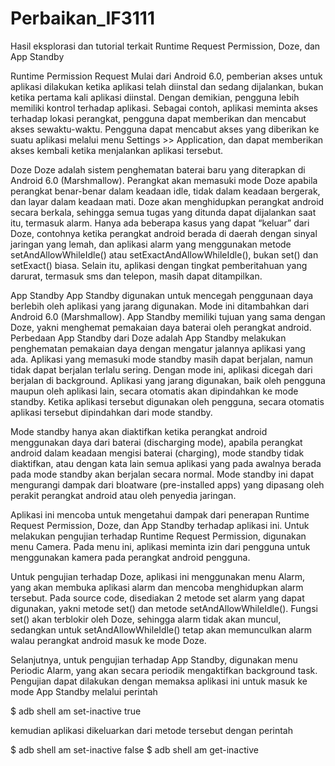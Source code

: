 # Perbaikan_IF3111
Hasil eksplorasi dan tutorial terkait Runtime Request Permission, Doze, dan App Standby

Runtime Permission Request
Mulai dari Android 6.0, pemberian akses untuk aplikasi dilakukan ketika aplikasi telah diinstal dan sedang dijalankan, bukan ketika pertama kali aplikasi diinstal. Dengan demikian, pengguna lebih memiliki kontrol terhadap aplikasi. Sebagai contoh, aplikasi meminta akses terhadap lokasi perangkat, pengguna dapat memberikan dan mencabut akses sewaktu-waktu. Pengguna dapat mencabut akses yang diberikan ke suatu aplikasi melalui menu Settings >> Application, dan dapat memberikan akses kembali ketika menjalankan aplikasi tersebut.

Doze
Doze adalah sistem penghematan baterai baru yang diterapkan di Android 6.0 (Marshmallow). Perangkat akan memasuki mode Doze apabila perangkat benar-benar dalam keadaan idle, tidak dalam keadaan bergerak, dan layar dalam keadaan mati. Doze akan menghidupkan perangkat android secara berkala, sehingga semua tugas yang ditunda dapat dijalankan saat itu, termasuk alarm. 
Hanya ada beberapa kasus yang dapat “keluar” dari Doze, contohnya ketika perangkat android berada di daerah dengan sinyal jaringan yang lemah, dan aplikasi alarm yang menggunakan metode setAndAllowWhileIdle() atau setExactAndAllowWhileIdle(), bukan set() dan setExact() biasa. Selain itu, aplikasi dengan tingkat pemberitahuan yang darurat, termasuk sms dan telepon, masih dapat ditampilkan.

App Standby
App Standby digunakan untuk mencegah penggunaan daya berlebih oleh aplikasi yang jarang digunakan. Mode ini ditambahkan dari Android 6.0 (Marshmallow). App Standby memiliki tujuan yang sama dengan Doze, yakni menghemat pemakaian daya baterai oleh perangkat android. Perbedaan App Standby dari Doze adalah App Standby melakukan penghematan pemakaian daya dengan mengatur jalannya aplikasi yang ada. Aplikasi yang memasuki mode standby masih dapat berjalan, namun tidak dapat berjalan terlalu sering. Dengan mode ini, aplikasi dicegah dari berjalan di background. Aplikasi yang jarang digunakan, baik oleh pengguna maupun oleh aplikasi lain, secara otomatis akan dipindahkan ke mode standby. Ketika aplikasi tersebut digunakan oleh pengguna, secara otomatis aplikasi tersebut dipindahkan dari mode standby.

Mode standby hanya akan diaktifkan ketika perangkat android menggunakan daya dari baterai (discharging mode), apabila perangkat android dalam keadaan mengisi baterai (charging), mode standby  tidak diaktifkan, atau dengan kata lain semua aplikasi yang pada awalnya berada pada mode standby akan berjalan secara normal. Mode standby ini dapat mengurangi dampak dari bloatware (pre-installed apps) yang dipasang oleh perakit perangkat android atau oleh penyedia jaringan.


Aplikasi ini mencoba untuk mengetahui dampak dari penerapan Runtime Request Permission, Doze, dan App Standby terhadap aplikasi ini. Untuk melakukan pengujian terhadap Runtime Request Permission, digunakan menu Camera. Pada menu ini, aplikasi meminta izin dari pengguna untuk menggunakan kamera pada perangkat android pengguna. 

Untuk pengujian terhadap Doze, aplikasi ini menggunakan menu Alarm, yang akan membuka aplikasi alarm dan mencoba menghidupkan alarm tersebut. Pada source code, disediakan 2 metode set alarm yang dapat digunakan, yakni metode set() dan metode setAndAllowWhileIdle(). Fungsi set() akan terblokir oleh Doze, sehingga alarm tidak akan muncul, sedangkan untuk setAndAllowWhileIdle() tetap akan memunculkan alarm walau perangkat android masuk ke mode Doze.

Selanjutnya, untuk pengujian terhadap App Standby, digunakan menu Periodic Alarm, yang akan secara periodik mengaktifkan background task. Pengujian dapat dilakukan dengan memaksa aplikasi ini untuk masuk ke mode App Standby melalui perintah

$ adb shell am set-inactive <packageName> true

kemudian aplikasi dikeluarkan dari metode tersebut dengan perintah

$ adb shell am set-inactive <packageName> false
$ adb shell am get-inactive <packageName>

